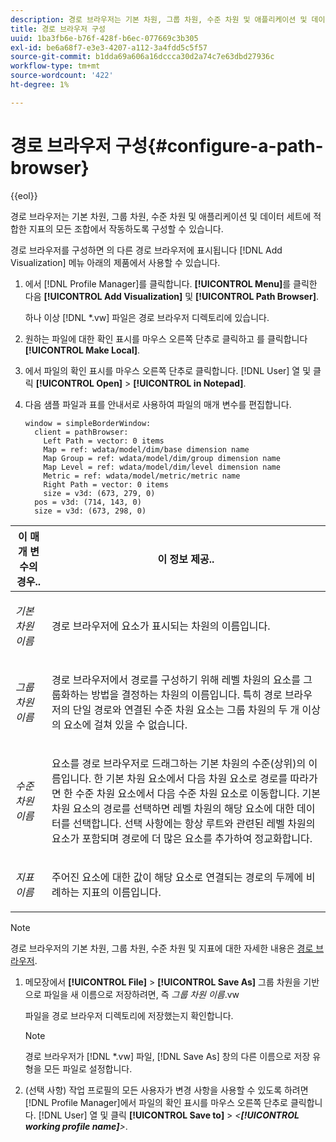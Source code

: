 ```yaml
---
description: 경로 브라우저는 기본 차원, 그룹 차원, 수준 차원 및 애플리케이션 및 데이터 세트에 적합한 지표의 모든 조합에서 작동하도록 구성할 수 있습니다.
title: 경로 브라우저 구성
uuid: 1ba3fb6e-b76f-428f-b6ec-077669c3b305
exl-id: be6a68f7-e3e3-4207-a112-3a4fdd5c5f57
source-git-commit: b1dda69a606a16dccca30d2a74c7e63dbd27936c
workflow-type: tm+mt
source-wordcount: '422'
ht-degree: 1%

---
```


# 경로 브라우저 구성{#configure-a-path-browser}

{{eol}}

경로 브라우저는 기본 차원, 그룹 차원, 수준 차원 및 애플리케이션 및 데이터 세트에 적합한 지표의 모든 조합에서 작동하도록 구성할 수 있습니다.

경로 브라우저를 구성하면 의 다른 경로 브라우저에 표시됩니다 [!DNL Add Visualization] 메뉴 아래의 제품에서 사용할 수 있습니다.

1. 에서 [!DNL Profile Manager]를 클릭합니다. **[!UICONTROL Menu]**&#x200B;를 클릭한 다음 **[!UICONTROL Add Visualization]** 및 **[!UICONTROL Path Browser]**.

   하나 이상 [!DNL *.vw] 파일은 경로 브라우저 디렉토리에 있습니다.

1. 원하는 파일에 대한 확인 표시를 마우스 오른쪽 단추로 클릭하고 를 클릭합니다 **[!UICONTROL Make Local]**.
1. 에서 파일의 확인 표시를 마우스 오른쪽 단추로 클릭합니다. [!DNL User] 열 및 클릭 **[!UICONTROL Open]** > **[!UICONTROL in Notepad]**.
1. 다음 샘플 파일과 표를 안내서로 사용하여 파일의 매개 변수를 편집합니다.

   ```
   window = simpleBorderWindow: 
     client = pathBrowser: 
       Left Path = vector: 0 items
       Map = ref: wdata/model/dim/base dimension name
       Map Group = ref: wdata/model/dim/group dimension name
       Map Level = ref: wdata/model/dim/level dimension name
       Metric = ref: wdata/model/metric/metric name
       Right Path = vector: 0 items
       size = v3d: (673, 279, 0)
     pos = v3d: (714, 143, 0)
     size = v3d: (673, 298, 0)
   ```

<table id="table_1DCCB4B24B554B72A781B304B5EB155E"> 
 <thead> 
  <tr> 
   <th colname="col1" class="entry"> 이 매개 변수의 경우.. </th> 
   <th colname="col2" class="entry"> 이 정보 제공.. </th> 
  </tr> 
 </thead>
 <tbody> 
  <tr> 
   <td colname="col1"> <p><i>기본 차원 이름</i> </p> </td> 
   <td colname="col2"> <p>경로 브라우저에 요소가 표시되는 차원의 이름입니다. </p> </td> 
  </tr> 
  <tr> 
   <td colname="col1"> <p><i>그룹 차원 이름</i> </p> </td> 
   <td colname="col2"> <p>경로 브라우저에서 경로를 구성하기 위해 레벨 차원의 요소를 그룹화하는 방법을 결정하는 차원의 이름입니다. 특히 경로 브라우저의 단일 경로와 연결된 수준 차원 요소는 그룹 차원의 두 개 이상의 요소에 걸쳐 있을 수 없습니다. </p> </td> 
  </tr> 
  <tr> 
   <td colname="col1"> <p><i>수준 차원 이름</i> </p> </td> 
   <td colname="col2"> <p>요소를 경로 브라우저로 드래그하는 기본 차원의 수준(상위)의 이름입니다. 한 기본 차원 요소에서 다음 차원 요소로 경로를 따라가면 한 수준 차원 요소에서 다음 수준 차원 요소로 이동합니다. 기본 차원 요소의 경로를 선택하면 레벨 차원의 해당 요소에 대한 데이터를 선택합니다. 선택 사항에는 항상 루트와 관련된 레벨 차원의 요소가 포함되며 경로에 더 많은 요소를 추가하여 정교화합니다. </p> </td> 
  </tr> 
  <tr> 
   <td colname="col1"> <p><i>지표 이름</i> </p> </td> 
   <td colname="col2"> <p>주어진 요소에 대한 값이 해당 요소로 연결되는 경로의 두께에 비례하는 지표의 이름입니다. </p> </td> 
  </tr> 
 </tbody> 
</table>

>[!NOTE]
>
>경로 브라우저의 기본 차원, 그룹 차원, 수준 차원 및 지표에 대한 자세한 내용은 [경로 브라우저](../../../home/c-get-started/c-analysis-vis/c-path-browsers/c-path-browsers.md#concept-f2e9fdafed6e49c2bd111ab425cd6e2b).

1. 메모장에서 **[!UICONTROL File]** > **[!UICONTROL Save As]** 그룹 차원을 기반으로 파일을 새 이름으로 저장하려면, 즉 *그룹 차원 이름*.vw

   파일을 경로 브라우저 디렉토리에 저장했는지 확인합니다.

   >[!NOTE]
   >
   >경로 브라우저가 [!DNL *.vw] 파일, [!DNL Save As] 창의 다른 이름으로 저장 유형을 모든 파일로 설정합니다.

1. (선택 사항) 작업 프로필의 모든 사용자가 변경 사항을 사용할 수 있도록 하려면 [!DNL Profile Manager]에서 파일의 확인 표시를 마우스 오른쪽 단추로 클릭합니다. [!DNL User] 열 및 클릭 **[!UICONTROL Save to]** > *&lt;**[!UICONTROL working profile name]**>*.
